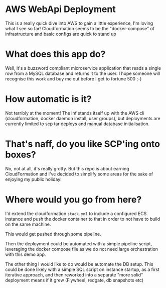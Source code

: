 # AWS WebApi Deployment

This is a really quick dive into AWS to gain a little experience, I'm loving what I see so far!
Cloudformation seems to be the "docker-compose" of infrastructure and basic configs are 
quick to stand up

# What does this app do?

Well, it's a buzzword compliant microservice application that reads a single row
from a MySQL database and returns it to the user. I hope someone will recognise
this work and buy me out before I get to fortune 500 ;-)

# How automatic is it?

Not terribly at the moment! The inf stands itself up with the AWS cli (cloudformation,
docker daemon install, user groups), but deployments are currently limited to scp tar
deploys and manual database initialisation.

# That's naff, do you like SCP'ing onto boxes?

No, not at all, it's really grotty. But this repo is about earning CloudFormation
and I've decided to simplify some areas for the sake of enjoying my public holiday!

# Where would you go from here?

I'd extend the cloudformation `stack.yml` to include a configured ECS instance and
push the docker container to that in order to not have to build on the same machine.

This would get pushed through some pipeline.

Then the deployment could be automated with a simple pipeline script, 
leveraging the docker compose file as we do not need large orchestration with this demo app.

The other thing I would like to do would be automate the DB setup.
This could be done likely with a simple SQL script on instance startup, as a first
iterative approach, and then reworked into a separate "more solid" deployment
means if it grew (Flywheel, redgate, db snapshots etc)